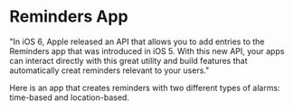 # Reminders App

"In iOS 6, Apple released an API that allows you to add entries to the Reminders app that was introduced in iOS 5. With this new API, your apps can interact directly with this great utility and build features that automatically creat reminders relevant to your users."

Here is an app that creates reminders with two different types of alarms: time-based and location-based.